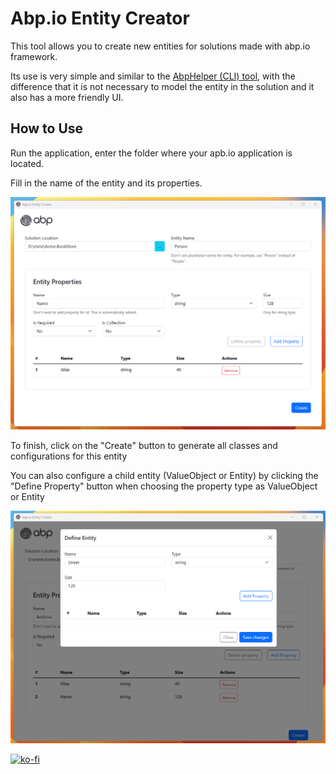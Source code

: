 # Abp.io Entity Creator

This tool allows you to create new entities for solutions made with abp.io framework.

Its use is very simple and similar to the [AbpHelper (CLI) tool](https://github.com/EasyAbp/AbpHelper.CLI), with the difference that it is not necessary to model the entity in the solution and it also has a more friendly UI.

## How to Use

Run the application, enter the folder where your apb.io application is located.

Fill in the name of the entity and its properties.

![screenshot 1](./assets/img/screenshot_1.png)

To finish, click on the "Create" button to generate all classes and configurations for this entity

You can also configure a child entity (ValueObject or Entity) by clicking the "Define Property" button when choosing the property type as ValueObject or Entity

![screenshot 2](./assets/img/screenshot_2.png)

[![ko-fi](https://ko-fi.com/img/githubbutton_sm.svg)](https://ko-fi.com/V7V81GM5MD)
